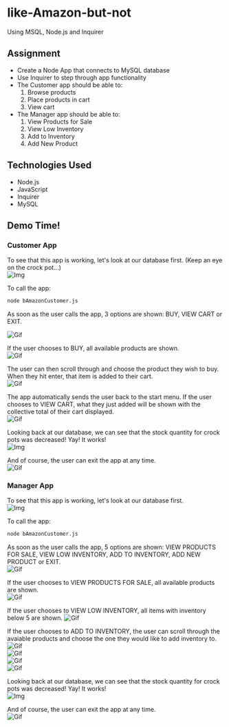 # like-Amazon-but-not
Using MSQL, Node.js and Inquirer

## Assignment
* Create a Node App that connects to MySQL database
* Use Inquirer to step through app functionality
* The Customer app should be able to:
    1. Browse products
    2. Place products in cart
    3. View cart
* The Manager app should be able to:
    1. View Products for Sale
    2. View Low Inventory
    3. Add to Inventory
    4. Add New Product

## Technologies Used
* Node.js
* JavaScript
* Inquirer
* MySQL

## Demo Time!

### Customer App
To see that this app is working, let's look at our database first. (Keep an eye on the crock pot...)   
![Img](images/customer_before.png)
  
To call the app:
```bash
node bAmazonCustomer.js
```  
As soon as the user calls the app, 3 options are shown: BUY, VIEW CART or EXIT.  

![Gif](gifs/customer_step1.gif)  

If the user chooses to BUY, all available products are shown.  
![Gif](gifs/customer_step2.gif)

The user can then scroll through and choose the product they wish to buy. When they hit enter, that item is added to their cart.  
![Gif](gifs/customer_step3.gif)  

The app automatically sends the user back to the start menu. If the user chooses to VIEW CART, what they just added will be shown with the collective total of their cart displayed.  
![Gif](gifs/customer_step4.gif)  

Looking back at our database, we can see that the stock quantity for crock pots was decreased! Yay! It works!  
![Img](images/customer_after.png)  

And of course, the user can exit the app at any time.  
![Gif](gifs/customer_step5.gif)  

### Manager App
To see that this app is working, let's look at our database first.    
![Img](images/manager_before.png)
  
To call the app:
```bash
node bAmazonCustomer.js
```  
As soon as the user calls the app, 5 options are shown: VIEW PRODUCTS FOR SALE, VIEW LOW INVENTORY, ADD TO INVENTORY, ADD NEW PRODUCT or EXIT.  
![Gif](gifs/manager_step1.gif)  

If the user chooses to VIEW PRODUCTS FOR SALE, all available products are shown.  
![Gif](gifs/manager_step2.gif)

If the user chooses to VIEW LOW INVENTORY, all items with inventory below 5 are shown. 
![Gif](gifs/manager_step3.gif)  

If the user chooses to ADD TO INVENTORY, the user can scroll through the avaiable products and choose the one they would like to add inventory to.
![Gif](gifs/manager_step4.gif)  
![Gif](gifs/manager_step5.gif)  
![Gif](gifs/manager_step6.gif)  
![Gif](gifs/manager_step7.gif)   

Looking back at our database, we can see that the stock quantity for crock pots was decreased! Yay! It works!  
![Img](images/manager_after.png)  

And of course, the user can exit the app at any time.  
![Gif](gifs/manager_step8.gif)  

